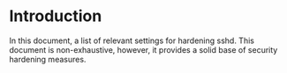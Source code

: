 # Introduction
In this document, a list of relevant settings for hardening sshd.
This document is non-exhaustive, however, it provides a solid base of security hardening 
measures.
